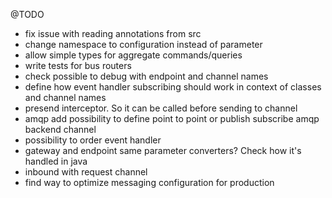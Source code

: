 @TODO 

- fix issue with reading annotations from src
- change namespace to configuration instead of parameter
- allow simple types for aggregate commands/queries
- write tests for bus routers
- check possible to debug with endpoint and channel names
- define how event handler subscribing should work in context of classes and channel names
- presend interceptor. So it can be called before sending to channel
- amqp add possibility to define point to point or publish subscribe amqp backend channel
- possibility to order event handler
- gateway and endpoint same parameter converters? Check how it's handled in java
- inbound with request channel
- find way to optimize messaging configuration for production